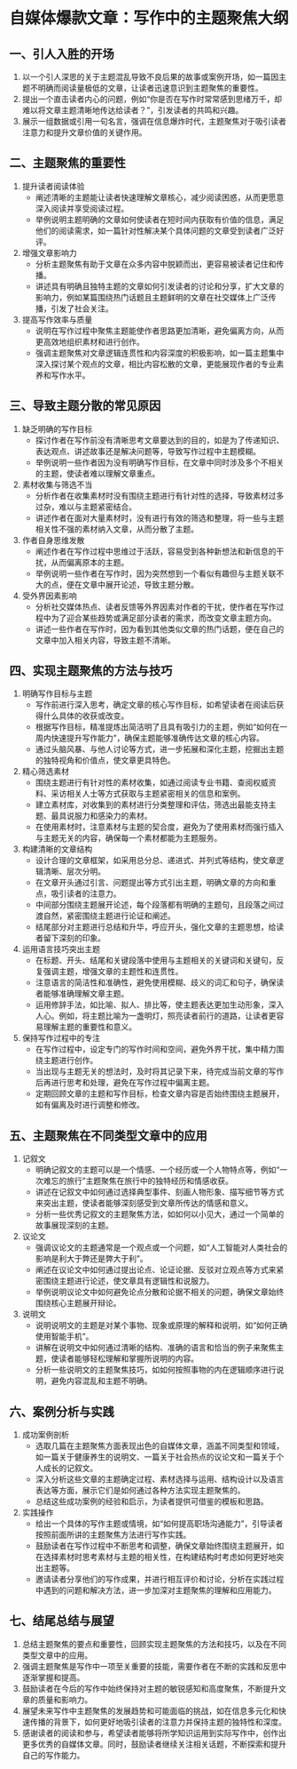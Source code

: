 # 自媒体爆款文章：写作中的主题聚焦大纲

## 一、引人入胜的开场
1. 以一个引人深思的关于主题混乱导致不良后果的故事或案例开场，如一篇因主题不明确而阅读量极低的文章，让读者迅速意识到主题聚焦的重要性。
2. 提出一个直击读者内心的问题，例如“你是否在写作时常常感到思绪万千，却难以将文章主题清晰地传达给读者？”，引发读者的共鸣和兴趣。
3. 展示一组数据或引用一句名言，强调在信息爆炸时代，主题聚焦对于吸引读者注意力和提升文章价值的关键作用。

## 二、主题聚焦的重要性
1. 提升读者阅读体验
    - 阐述清晰的主题能让读者快速理解文章核心，减少阅读困惑，从而更愿意深入阅读并享受阅读过程。
    - 举例说明主题明确的文章如何使读者在短时间内获取有价值的信息，满足他们的阅读需求，如一篇针对性解决某个具体问题的文章受到读者广泛好评。
2. 增强文章影响力
    - 分析主题聚焦有助于文章在众多内容中脱颖而出，更容易被读者记住和传播。
    - 讲述具有明确且独特主题的文章如何引发读者的讨论和分享，扩大文章的影响力，例如某篇围绕热门话题且主题鲜明的文章在社交媒体上广泛传播，引发了社会关注。
3. 提高写作效率与质量
    - 说明在写作过程中聚焦主题能使作者思路更加清晰，避免偏离方向，从而更高效地组织素材和进行创作。
    - 强调主题聚焦对文章逻辑连贯性和内容深度的积极影响，如一篇主题集中深入探讨某个观点的文章，相比内容松散的文章，更能展现作者的专业素养和写作水平。

## 三、导致主题分散的常见原因
1. 缺乏明确的写作目标
    - 探讨作者在写作前没有清晰思考文章要达到的目的，如是为了传递知识、表达观点、讲述故事还是解决问题等，导致写作过程中主题模糊。
    - 举例说明一些作者因为没有明确写作目标，在文章中同时涉及多个不相关的主题，使读者难以理解文章重点。
2. 素材收集与筛选不当
    - 分析作者在收集素材时没有围绕主题进行有针对性的选择，导致素材过多过杂，难以与主题紧密结合。
    - 讲述作者在面对大量素材时，没有进行有效的筛选和整理，将一些与主题相关性不强的素材纳入文章，从而分散了主题。
3. 作者自身思维发散
    - 阐述作者在写作过程中思维过于活跃，容易受到各种新想法和新信息的干扰，从而偏离原本的主题。
    - 举例说明一些作者在写作时，因为突然想到一个看似有趣但与主题关联不大的点，便在文章中展开论述，导致主题分散。
4. 受外界因素影响
    - 分析社交媒体热点、读者反馈等外界因素对作者的干扰，使作者在写作过程中为了迎合某些趋势或满足部分读者的需求，而改变文章主题方向。
    - 讲述一些作者在写作时，因为看到其他类似文章的热门话题，便在自己的文章中加入相关内容，导致主题不清晰。

## 四、实现主题聚焦的方法与技巧
1. 明确写作目标与主题
    - 写作前进行深入思考，确定文章的核心写作目标，如希望读者在阅读后获得什么具体的收获或改变。
    - 根据写作目标，精准提炼出简洁明了且具有吸引力的主题，例如“如何在一周内快速提升写作能力”，确保主题能够准确传达文章的核心内容。
    - 通过头脑风暴、与他人讨论等方式，进一步拓展和深化主题，挖掘出主题的独特视角和价值点，使文章更具特色。
2. 精心筛选素材
    - 围绕主题进行有针对性的素材收集，如通过阅读专业书籍、查阅权威资料、采访相关人士等方式获取与主题紧密相关的信息和案例。
    - 建立素材库，对收集到的素材进行分类整理和评估，筛选出最能支持主题、最具说服力和感染力的素材。
    - 在使用素材时，注意素材与主题的契合度，避免为了使用素材而强行插入与主题无关的内容，确保每一个素材都能为主题服务。
3. 构建清晰的文章结构
    - 设计合理的文章框架，如采用总分总、递进式、并列式等结构，使文章逻辑清晰、层次分明。
    - 在文章开头通过引言、问题提出等方式引出主题，明确文章的方向和重点，吸引读者的注意力。
    - 中间部分围绕主题展开论述，每个段落都有明确的主题句，且段落之间过渡自然，紧密围绕主题进行论证和阐述。
    - 结尾部分对主题进行总结和升华，呼应开头，强化文章的主题思想，给读者留下深刻的印象。
4. 运用语言技巧突出主题
    - 在标题、开头、结尾和关键段落中使用与主题相关的关键词和关键句，反复强调主题，增强文章的主题性和连贯性。
    - 注意语言的简洁性和准确性，避免使用模糊、歧义的词汇和句子，确保读者能够准确理解文章主题。
    - 运用修辞手法，如比喻、拟人、排比等，使主题表达更加生动形象，深入人心。例如，将主题比喻为一盏明灯，照亮读者前行的道路，让读者更容易理解主题的重要性和意义。
5. 保持写作过程中的专注
    - 在写作过程中，设定专门的写作时间和空间，避免外界干扰，集中精力围绕主题进行创作。
    - 当出现与主题无关的想法时，及时将其记录下来，待完成当前文章的写作后再进行思考和处理，避免在写作过程中偏离主题。
    - 定期回顾文章的主题和写作目标，检查文章内容是否始终围绕主题展开，如有偏离及时进行调整和修改。

## 五、主题聚焦在不同类型文章中的应用
1. 记叙文
    - 明确记叙文的主题可以是一个情感、一个经历或一个人物特点等，例如“一次难忘的旅行”主题聚焦在旅行中的独特经历和情感收获。
    - 讲述在记叙文中如何通过选择典型事件、刻画人物形象、描写细节等方式来突出主题，使读者能够深刻感受到文章所传达的情感和意义。
    - 分析一些优秀记叙文的主题聚焦方法，如如何以小见大，通过一个简单的故事展现深刻的主题。
2. 议论文
    - 强调议论文的主题通常是一个观点或一个问题，如“人工智能对人类社会的影响是利大于弊还是弊大于利”。
    - 阐述在议论文中如何通过提出论点、论证论据、反驳对立观点等方式来紧密围绕主题进行论述，使文章具有逻辑性和说服力。
    - 举例说明议论文中如何避免论点分散和论据不相关的问题，确保文章始终围绕核心主题展开辩论。
3. 说明文
    - 说明说明文的主题是对某个事物、现象或原理的解释和说明，如“如何正确使用智能手机”。
    - 讲解在说明文中如何通过清晰的结构、准确的语言和恰当的例子来聚焦主题，使读者能够轻松理解和掌握所说明的内容。
    - 分析一些说明文的主题聚焦技巧，如如何按照事物的内在逻辑顺序进行说明，避免内容混乱和主题不明确。

## 六、案例分析与实践
1. 成功案例剖析
    - 选取几篇在主题聚焦方面表现出色的自媒体文章，涵盖不同类型和领域，如一篇关于健康养生的说明文、一篇关于社会热点的议论文和一篇关于个人成长的记叙文。
    - 深入分析这些文章的主题确定过程、素材选择与运用、结构设计以及语言表达等方面，展示它们是如何通过各种方法实现主题聚焦的。
    - 总结这些成功案例的经验和启示，为读者提供可借鉴的模板和思路。
2. 实践操作
    - 给出一个具体的写作主题或情境，如“如何提高职场沟通能力”，引导读者按照前面所讲的主题聚焦方法进行写作实践。
    - 鼓励读者在写作过程中不断思考和调整，确保文章始终围绕主题展开，如在选择素材时思考素材与主题的相关性，在构建结构时考虑如何更好地突出主题等。
    - 邀请读者分享他们的写作成果，并进行相互评价和讨论，分析在实践过程中遇到的问题和解决方法，进一步加深对主题聚焦的理解和应用能力。

## 七、结尾总结与展望
1. 总结主题聚焦的要点和重要性，回顾实现主题聚焦的方法和技巧，以及在不同类型文章中的应用。
2. 强调主题聚焦是写作中一项至关重要的技能，需要作者在不断的实践和反思中逐渐掌握和提高。
3. 鼓励读者在今后的写作中始终保持对主题的敏锐感知和高度聚焦，不断提升文章的质量和影响力。
4. 展望未来写作中主题聚焦的发展趋势和可能面临的挑战，如在信息多元化和快速传播的背景下，如何更好地吸引读者的注意力并保持主题的独特性和深度。
5. 感谢读者的阅读和参与，希望读者能够将所学知识运用到实际写作中，创作出更多优秀的自媒体文章。同时，鼓励读者继续关注相关话题，不断探索和提升自己的写作能力。
